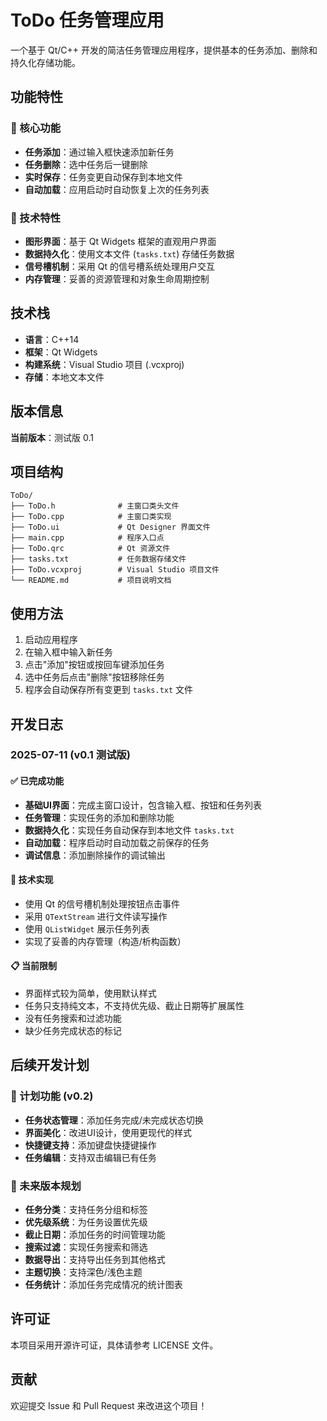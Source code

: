 # ToDo 任务管理应用

一个基于 Qt/C++ 开发的简洁任务管理应用程序，提供基本的任务添加、删除和持久化存储功能。

## 功能特性

### 🎯 核心功能
- **任务添加**：通过输入框快速添加新任务
- **任务删除**：选中任务后一键删除
- **实时保存**：任务变更自动保存到本地文件
- **自动加载**：应用启动时自动恢复上次的任务列表

### 🔧 技术特性
- **图形界面**：基于 Qt Widgets 框架的直观用户界面
- **数据持久化**：使用文本文件 (`tasks.txt`) 存储任务数据
- **信号槽机制**：采用 Qt 的信号槽系统处理用户交互
- **内存管理**：妥善的资源管理和对象生命周期控制

## 技术栈

- **语言**：C++14
- **框架**：Qt Widgets
- **构建系统**：Visual Studio 项目 (.vcxproj)
- **存储**：本地文本文件

## 版本信息

**当前版本**：测试版 0.1

## 项目结构

```
ToDo/
├── ToDo.h              # 主窗口类头文件
├── ToDo.cpp            # 主窗口类实现
├── ToDo.ui             # Qt Designer 界面文件
├── main.cpp            # 程序入口点
├── ToDo.qrc            # Qt 资源文件
├── tasks.txt           # 任务数据存储文件
├── ToDo.vcxproj        # Visual Studio 项目文件
└── README.md           # 项目说明文档
```

## 使用方法

1. 启动应用程序
2. 在输入框中输入新任务
3. 点击"添加"按钮或按回车键添加任务
4. 选中任务后点击"删除"按钮移除任务
5. 程序会自动保存所有变更到 `tasks.txt` 文件

## 开发日志

### 2025-07-11 (v0.1 测试版)

#### ✅ 已完成功能
- **基础UI界面**：完成主窗口设计，包含输入框、按钮和任务列表
- **任务管理**：实现任务的添加和删除功能
- **数据持久化**：实现任务自动保存到本地文件 `tasks.txt`
- **自动加载**：程序启动时自动加载之前保存的任务
- **调试信息**：添加删除操作的调试输出

#### 🔧 技术实现
- 使用 Qt 的信号槽机制处理按钮点击事件
- 采用 `QTextStream` 进行文件读写操作
- 使用 `QListWidget` 展示任务列表
- 实现了妥善的内存管理（构造/析构函数）

#### 📋 当前限制
- 界面样式较为简单，使用默认样式
- 任务只支持纯文本，不支持优先级、截止日期等扩展属性
- 没有任务搜索和过滤功能
- 缺少任务完成状态的标记

## 后续开发计划

### 🚀 计划功能 (v0.2)
- **任务状态管理**：添加任务完成/未完成状态切换
- **界面美化**：改进UI设计，使用更现代的样式
- **快捷键支持**：添加键盘快捷键操作
- **任务编辑**：支持双击编辑已有任务

### 🔮 未来版本规划
- **任务分类**：支持任务分组和标签
- **优先级系统**：为任务设置优先级
- **截止日期**：添加任务的时间管理功能
- **搜索过滤**：实现任务搜索和筛选
- **数据导出**：支持导出任务到其他格式
- **主题切换**：支持深色/浅色主题
- **任务统计**：添加任务完成情况的统计图表

## 许可证

本项目采用开源许可证，具体请参考 LICENSE 文件。

## 贡献

欢迎提交 Issue 和 Pull Request 来改进这个项目！

